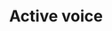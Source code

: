 ---
title: Active voice
permalink: /active-voice/
layout: redirect
redirect: /our-style/active-voice/
---